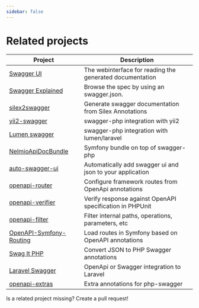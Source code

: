 ```yaml
---
sidebar: false
---
```


# Related projects

| Project                       | Description                                               |
|-------------------------------|-----------------------------------------------------------|
| [Swagger UI][1]               | The webinterface for reading the generated documentation  |
| [Swagger Explained][2]        | Browse the spec by using an swagger.json.                 |
| [silex2swagger][3]            | Generate swagger documentation from Silex Annotations     |
| [yii2-swagger][4]             | swagger-php integration with yii2                         |
| [Lumen swagger][5]            | swagger-php integration with lumen/laravel                |
| [NelmioApiDocBundle][6]       | Symfony bundle on top of swagger-php                      |
| [auto-swagger-ui][7]          | Automatically add swagger ui and json to your application |
| [openapi-router][8]           | Configure framework routes from OpenApi annotations       |
| [openapi-verifier][9]         | Verify response against OpenAPI specification in PHPUnit  |
| [openapi-filter][10]          | Filter internal paths, operations, parameters, etc        |
| [OpenAPI-Symfony-Routing][11] | Load routes in Symfony based on OpenAPI annotations       |
| [Swag It PHP][12]             | Convert JSON to PHP Swagger annotations                   |
| [Laravel Swagger][13]         | OpenApi or Swagger integration to Laravel                 |
| [openapi-extras][14]          | Extra annotations for php-swagger                         |

Is a related project missing? Create a pull request!

[1]: https://swagger.io/tools/swagger-ui/
[2]: https://bfanger.nl/swagger-explained/
[3]: https://github.com/DerManoMann/silex2swagger
[4]: https://github.com/lichunqiang/yii2-swagger
[5]: https://github.com/DarkaOnLine/SwaggerLume
[6]: https://github.com/nelmio/NelmioApiDocBundle
[7]: https://github.com/kevupton/auto-swagger-ui
[8]: https://github.com/DerManoMann/openapi-router
[9]: https://github.com/DerManoMann/openapi-verifier
[10]: https://github.com/Mermade/openapi-filter
[11]: https://github.com/Tobion/OpenAPI-Symfony-Routing
[12]: https://kizu514.com/swagit.php
[13]: https://github.com/DarkaOnLine/L5-Swagger
[14]: https://github.com/DerManoMann/openapi-extras
